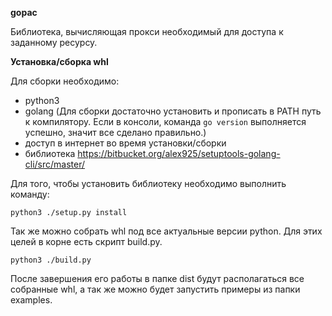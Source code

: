 **gopac**

Библиотека, вычисляющая прокси необходимый для доступа к заданному ресурсу.

**Установка/сборка whl**

Для сборки необходимо:

- python3
- golang (Для сборки достаточно установить и прописать в PATH путь к 
компилятору. Если в консоли, команда `go version` выполняется успешно, значит
все сделано правильно.)
- доступ в интернет во время установки/сборки
- библиотека https://bitbucket.org/alex925/setuptools-golang-cli/src/master/

Для того, чтобы установить библиотеку необходимо выполнить команду:
```
python3 ./setup.py install
```
Так же можно собрать whl под все актуальные версии python. Для этих целей в
корне есть скрипт build.py.
```
python3 ./build.py
```
После завершения его работы в папке dist будут располагаться все собранные
whl, а так же можно будет запустить примеры из папки examples.
